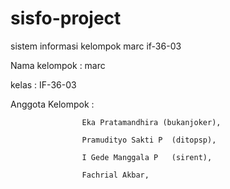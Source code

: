 sisfo-project
=============

sistem informasi kelompok marc if-36-03 

Nama kelompok : marc

kelas : IF-36-03

Anggota Kelompok :  

                    Eka Pratamandhira (bukanjoker), 
                    
                    Pramudityo Sakti P  (ditopsp),
                    
                    I Gede Manggala P   (sirent),
                    
                    Fachrial Akbar,
